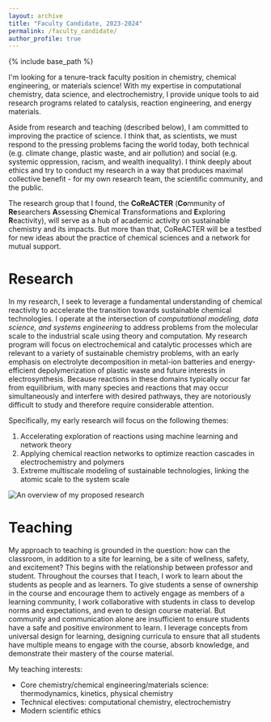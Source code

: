 ```yaml
---
layout: archive
title: "Faculty Candidate, 2023-2024"
permalink: /faculty_candidate/
author_profile: true
---
```


{% include base_path %}

I'm looking for a tenure-track faculty position in chemistry, chemical engineering, or materials science! With my expertise in computational chemistry, data science, and electrochemistry, I provide unique tools to aid research programs related to catalysis, reaction engineering, and energy materials.

Aside from research and teaching (described below), I am committed to improving the practice of science. I think that, as scientists, we must respond to the pressing problems facing the world today, both technical (e.g. climate change, plastic waste, and air pollution) and social (e.g. systemic oppression, racism, and wealth inequality). I think deeply about ethics and try to conduct my research in a way that produces maximal collective benefit - for my own research team, the scientific community, and the public.

The research group that I found, the **CoReACTER** (**Co**mmunity of **Re**searchers **A**ssessing **C**hemical **T**ransformations and **E**xploring **R**eactivity), will serve as a hub of academic activity on sustainable chemistry and its impacts. But more than that, CoReACTER will be a testbed for new ideas about the practice of chemical sciences and a network for mutual support.


Research
======

In my research, I seek to leverage a fundamental understanding of chemical reactivity to accelerate the transition towards sustainable chemical technologies. I operate at the intersection of _computational modeling, data science, and systems engineering_ to address problems from the molecular scale to the industrial scale using theory and computation. My research program will focus on electrochemical and catalytic processes which are relevant to a variety of sustainable chemistry problems, with an early emphasis on electrolyte decomposition in metal-ion batteries and energy-efficient depolymerization of plastic waste and future interests in electrosynthesis. Because reactions in these domains typically occur far from equilibrium, with many species and reactions that may occur simultaneously and interfere with desired pathways, they are notoriously difficult to study and therefore require considerable attention.

Specifically, my early research will focus on the following themes:
1. Accelerating exploration of reactions using machine learning and network theory
2. Applying chemical reaction networks to optimize reaction cascades in electrochemistry and polymers
3. Extreme multiscale modeling of sustainable technologies, linking the atomic scale to the system scale

![An overview of my proposed research](https://espottesmith.github.io/images/coreacter.png)


Teaching
======

My approach to teaching is grounded in the question: how can the classroom, in addition to a site for learning, be a site of wellness, safety, and excitement? This begins with the relationship between professor and student. Throughout the courses that I teach, I work to learn about the students as people and as learners. To give students a sense of ownership in the course and encourage them to actively engage as members of a learning community, I work collaborative with students in class to develop norms and expectations, and even to design course material. But community and communication alone are insufficient to ensure students have a safe and positive environment to learn. I leverage concepts from universal design for learning, designing curricula to ensure that all students have multiple means to engage with the course, absorb knowledge, and demonstrate their mastery of the course material.

My teaching interests:
* Core chemistry/chemical engineering/materials science: thermodynamics, kinetics, physical chemistry
* Technical electives: computational chemistry, electrochemistry
* Modern scientific ethics